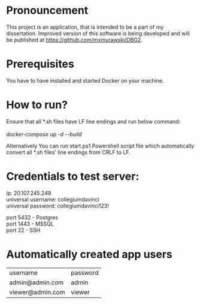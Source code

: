 # Pronouncement

This project is an application, that is intended to be a part of my dissertation. Improved version of this software is being developed and will be published at https://github.com/mxmurawski/DBG2.

# Prerequisites

You have to have installed and started Docker on your machine.

# How to run?

Ensure that all *.sh files have LF line endings and run below command:<br><br><i>docker-compose up -d --build</i>

Alternatively You can run start.ps1 Powershell script file which automatically convert all *.sh files' line endings from
CRLF to LF.

# Credentials to test server:

ip: 20.107.245.249\
universal username: collegiumdavinci<br>
universal password: collegiumdavinci123!<br>

port 5432 - Postgres<br>
port 1443 - MSSQL<br>
port 22 - SSH<br>

# Automatically created app users

<table>
<tr><td>username</td><td>password</td></tr>
<tr><td>admin@admin.com</td><td>admin</td></tr>
<tr><td>viewer@admin.com</td><td>viewer</td></tr>
</table>